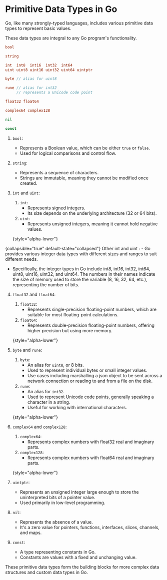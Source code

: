 # Primitive Data Types in Go

<deflist> 
    <def title="Go is Strongly and Statically Typed.">
        <p>
            Go, like many strongly-typed languages, includes various 
            primitive data types to represent basic values.
        </p>
        <p>
            These data types are integral to any Go program's 
            functionality.
        </p>
    </def>
</deflist>

```Go
bool

string

int  int8  int16  int32  int64
uint uint8 uint16 uint32 uint64 uintptr

byte // alias for uint8

rune // alias for int32
     // represents a Unicode code point

float32 float64

complex64 complex128

nil

const
```

1. `bool`: 
    - Represents a Boolean value, which can be either `true` or 
      `false`. 
    - Used for logical comparisons and control flow.

2. `string`:
    - Represents a sequence of characters. 
    - Strings are immutable, meaning they cannot be modified once created.

3. `int` and `uint`:
   1. `int`: 
      - Represents signed integers. 
      - Its size depends on the underlying architecture (32 or 64 bits).
   2. `uint`:
      - Represents unsigned integers, meaning it cannot hold negative 
        values.

   {style="alpha-lower"}

{collapsible="true" default-state="collapsed"}
Other int and uint
: - Go provides various integer data types with different sizes and ranges
to suit different needs.
- Specifically, the integer types in Go include int8, int16, int32, int64, 
  uint8, uint16, uint32, and uint64. The numbers in their names indicate the 
  size of memory used to store the variable (8, 16, 32, 64, etc.),
  representing the number of bits.

4. `float32` and `float64`:
    1. `float32`:
        - Represents single-precision floating-point numbers, which are 
          suitable for most floating-point calculations.
    2. `float64`:
        - Represents double-precision floating-point numbers, offering 
          higher precision but using more memory.

   {style="alpha-lower"}

5. `byte` and `rune`:
    1. `byte`:
        - An alias for `uint8`, or 8 bits.
        - Used to represent individual bytes or small integer values.
        - Use cases including marshalling a json object to be sent across a 
          network connection or reading to and from a file on the disk.
    2. `rune`:
        - An alias for `int32`. 
        - Used to represent Unicode code points, generally speaking a 
          character in a string.
        - Useful for working with international characters.

   {style="alpha-lower"}

6. `complex64` and `complex128`:
    1. `complex64`:
        - Represents complex numbers with float32 real and imaginary parts.
    2. `complex128`:
        - Represents complex numbers with float64 real and imaginary parts.

   {style="alpha-lower"}

7. `uintptr`:
    - Represents an unsigned integer large enough to store the 
      uninterpreted bits of a pointer value. 
    - Used primarily in low-level programming.

8. `nil`:
    - Represents the absence of a value. 
    - It's a zero value for pointers, functions, interfaces, slices, 
      channels, and maps.

9. `const`:
    - A type representing constants in Go. 
    - Constants are values with a fixed and unchanging value.

These primitive data types form the building blocks for more complex 
data structures and custom data types in Go.